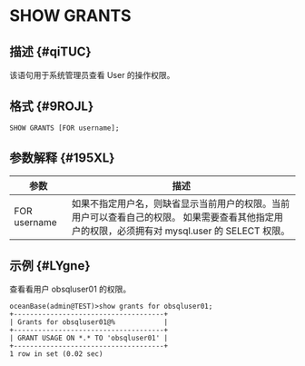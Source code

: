 SHOW GRANTS 
================================



描述 {#qiTUC}
-----------

该语句用于系统管理员查看 User 的操作权限。

格式 {#9ROJL}
-----------

    SHOW GRANTS [FOR username];



参数解释 {#195XL}
-------------



|    **参数**    |                                               **描述**                                               |
|--------------|----------------------------------------------------------------------------------------------------|
| FOR username | 如果不指定用户名，则缺省显示当前用户的权限。当前用户可以查看自己的权限。 如果需要查看其他指定用户的权限，必须拥有对 mysql.user 的 SELECT 权限。 |



示例 {#LYgne}
-----------

查看看用户 obsqluser01 的权限。

    oceanBase(admin@TEST)>show grants for obsqluser01;
    +-------------------------------------+
    | Grants for obsqluser01@%            |
    +-------------------------------------+
    | GRANT USAGE ON *.* TO 'obsqluser01' |
    +-------------------------------------+
    1 row in set (0.02 sec)







